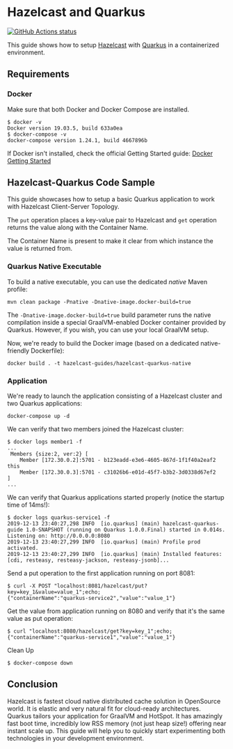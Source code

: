 # Hazelcast and Quarkus

<a href="https://github.com/actions/toolkit"><img alt="GitHub Actions status" src="https://github.com/hazelcast-guides/hazelcast-quarkus/workflows/build/badge.svg"></a>

This guide shows how to setup [Hazelcast](https://github.com/hazelcast/hazelcast) with [Quarkus](https://github.com/quarkusio/quarkus) in a containerized environment. 

## Requirements

### Docker

Make sure that both Docker and Docker Compose are installed. 
```
$ docker -v
Docker version 19.03.5, build 633a0ea
$ docker-compose -v
docker-compose version 1.24.1, build 4667896b
```

If Docker isn't installed, check the official Getting Started guide: [Docker Getting Started](https://www.docker.com/get-started)

## Hazelcast-Quarkus Code Sample

This guide showcases how to setup a basic Quarkus application to work with Hazelcast Client-Server Topology. 

The `put` operation places a key-value pair to Hazelcast and `get` operation returns the value along with the Container Name.
 
The Container Name is present to make it clear from which instance the value is returned from.

### Quarkus Native Executable

To build a native executable, you can use the dedicated _native_ Maven profile:

```
mvn clean package -Pnative -Dnative-image.docker-build=true
```

The `-Dnative-image.docker-build=true` build parameter runs the native compilation inside a special GraalVM-enabled Docker container provided by Quarkus.
However, if you wish, you can use your local GraalVM setup.

Now, we're ready to build the Docker image (based on a dedicated native-friendly Dockerfile):

```
docker build . -t hazelcast-guides/hazelcast-quarkus-native
```

### Application

We're ready to launch the application consisting of a Hazelcast cluster and two Quarkus applications:

```
docker-compose up -d
```

We can verify that two members joined the Hazelcast cluster:

```
$ docker logs member1 -f
...
 Members {size:2, ver:2} [
	Member [172.30.0.2]:5701 - b123eadd-e3e6-4605-867d-1f1f40a2eaf2 this
	Member [172.30.0.3]:5701 - c31026b6-e01d-45f7-b3b2-3d0338d67ef2
]
...
```

We can verify that Quarkus applications started properly (notice the startup time of 14ms!):

```
$ docker logs quarkus-service1 -f
2019-12-13 23:40:27,298 INFO  [io.quarkus] (main) hazelcast-quarkus-guide 1.0-SNAPSHOT (running on Quarkus 1.0.0.Final) started in 0.014s. Listening on: http://0.0.0.0:8080
2019-12-13 23:40:27,299 INFO  [io.quarkus] (main) Profile prod activated. 
2019-12-13 23:40:27,299 INFO  [io.quarkus] (main) Installed features: [cdi, resteasy, resteasy-jackson, resteasy-jsonb]...
```

Send a put operation to the first application running on port 8081:
```
$ curl -X POST "localhost:8081/hazelcast/put?key=key_1&value=value_1";echo;
{"containerName":"quarkus-service2","value":"value_1"}
```

Get the value from application running on 8080 and verify that it's the same value as put operation:
```
$ curl "localhost:8080/hazelcast/get?key=key_1";echo;
{"containerName":"quarkus-service1","value":"value_1"}
```

Clean Up
```
$ docker-compose down
```

## Conclusion 
Hazelcast is fastest cloud native distributed cache solution in OpenSource world. It is elastic and very natural fit for cloud-ready architectures.
Quarkus tailors your application for GraalVM and HotSpot. It has amazingly fast boot time, incredibly low RSS memory (not just heap size!) offering near instant scale up. This guide will help you to quickly start experimenting both technologies in your development environment.
